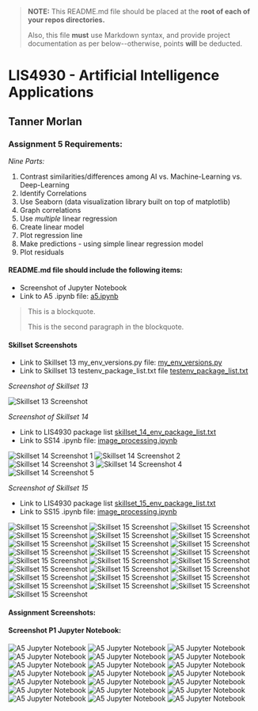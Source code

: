 > **NOTE:** This README.md file should be placed at the **root of each of your repos directories.**
>
>Also, this file **must** use Markdown syntax, and provide project documentation as per below--otherwise, points **will** be deducted.
>

# LIS4930 - Artificial Intelligence Applications

## Tanner Morlan

### Assignment 5 Requirements:

*Nine Parts:*

1. Contrast similarities/differences among AI vs. Machine-Learning vs. Deep-Learning
2. Identify Correlations
3. Use Seaborn (data visualization library built on top of matplotlib)
4. Graph correlations
5. Use *multiple* linear regression
6. Create linear model
7. Plot regression line
8. Make predictions - using simple linear regression model
9. Plot residuals



#### README.md file should include the following items:

* Screenshot of Jupyter Notebook
* Link to A5 .ipynb file: [a5.ipynb](a5.ipynb "A5 Jupyter Notebook")

> This is a blockquote.
> 
> This is the second paragraph in the blockquote.
>

#### Skillset Screenshots

* Link to Skillset 13 my_env_versions.py file: [my_env_versions.py](../skill_sets/skillset_13_python_environments/my_env_versions.py "SS13 Code")
* Link to Skillset 13 testenv_package_list.txt file [testenv_package_list.txt](../skill_sets/skillset_13_python_environments/testenv_package_list.txt "SS13 Text File")

*Screenshot of Skillset 13*

![Skillset 13 Screenshot](img/skillset_13.png)

*Screenshot of Skillset 14*

* Link to LIS4930 package list [skillset_14_env_package_list.txt](../skill_sets/skillset_14_python_image_processing/skillset_14_env_package_list.txt)
* Link to SS14 .ipynb file: [image_processing.ipynb](../skill_sets/skillset_14_python_image_processing/image_processing.ipynb "SS14 Jupyter Notebook")

![Skillset 14 Screenshot 1](img/skillset_14_1.png "Skillset 14")
![Skillset 14 Screenshot 2](img/skillset_14_2.png "Skillset 14")
![Skillset 14 Screenshot 3](img/skillset_14_3.png "Skillset 14")
![Skillset 14 Screenshot 4](img/skillset_14_4.png "Skillset 14")
![Skillset 14 Screenshot 5](img/skillset_14_5.png "Skillset 14")

*Screenshot of Skillset 15*

* Link to LIS4930 package list [skillset_15_env_package_list.txt](../skill_sets/skillset_15_python_image_processing_2/skillset_15_env_package_list.txt)
* Link to SS15 .ipynb file: [image_processing.ipynb](../skill_sets/skillset_15_python_image_processing_2/image_processing_2.ipynb "SS15 Jupyter Notebook")

![Skillset 15 Screenshot](img/skillset_15_1.png "Skillset 15")
![Skillset 15 Screenshot](img/skillset_15_2.png "Skillset 15")
![Skillset 15 Screenshot](img/skillset_15_3.png "Skillset 15")
![Skillset 15 Screenshot](img/skillset_15_4.png "Skillset 15")
![Skillset 15 Screenshot](img/skillset_15_5.png "Skillset 15")
![Skillset 15 Screenshot](img/skillset_15_6.png "Skillset 15")
![Skillset 15 Screenshot](img/skillset_15_7.png "Skillset 15")
![Skillset 15 Screenshot](img/skillset_15_8.png "Skillset 15")
![Skillset 15 Screenshot](img/skillset_15_9.png "Skillset 15")
![Skillset 15 Screenshot](img/skillset_15_10.png "Skillset 15")
![Skillset 15 Screenshot](img/skillset_15_11.png "Skillset 15")
![Skillset 15 Screenshot](img/skillset_15_12.png "Skillset 15")
![Skillset 15 Screenshot](img/skillset_15_13.png "Skillset 15")
![Skillset 15 Screenshot](img/skillset_15_14.png "Skillset 15")
![Skillset 15 Screenshot](img/skillset_15_15.png "Skillset 15")
![Skillset 15 Screenshot](img/skillset_15_16.png "Skillset 15")
![Skillset 15 Screenshot](img/skillset_15_17.png "Skillset 15")
![Skillset 15 Screenshot](img/skillset_15_18.png "Skillset 15")
![Skillset 15 Screenshot](img/skillset_15_19.png "Skillset 15")
![Skillset 15 Screenshot](img/skillset_15_20.png "Skillset 15")
![Skillset 15 Screenshot](img/skillset_15_21.png "Skillset 15")
![Skillset 15 Screenshot](img/skillset_15_22.png "Skillset 15")
![Skillset 15 Screenshot](img/skillset_15_23.png "Skillset 15")
![Skillset 15 Screenshot](img/skillset_15_24.png "Skillset 15")
![Skillset 15 Screenshot](img/skillset_15_25.png "Skillset 15")

#### Assignment Screenshots:

#### Screenshot P1 Jupyter Notebook:

![A5 Jupyter Notebook](img/a5_jupyter_notebook_1.png "A5 Jupyter Notebook")
![A5 Jupyter Notebook](img/a5_jupyter_notebook_2.png "A5 Jupyter Notebook")
![A5 Jupyter Notebook](img/a5_jupyter_notebook_3.png "A5 Jupyter Notebook")
![A5 Jupyter Notebook](img/a5_jupyter_notebook_4.png "A5 Jupyter Notebook")
![A5 Jupyter Notebook](img/a5_jupyter_notebook_5.png "A5 Jupyter Notebook")
![A5 Jupyter Notebook](img/a5_jupyter_notebook_6.png "A5 Jupyter Notebook")
![A5 Jupyter Notebook](img/a5_jupyter_notebook_7.png "A5 Jupyter Notebook")
![A5 Jupyter Notebook](img/a5_jupyter_notebook_8.png "A5 Jupyter Notebook")
![A5 Jupyter Notebook](img/a5_jupyter_notebook_9.png "A5 Jupyter Notebook")
![A5 Jupyter Notebook](img/a5_jupyter_notebook_10.png "A5 Jupyter Notebook")
![A5 Jupyter Notebook](img/a5_jupyter_notebook_11.png "A5 Jupyter Notebook")
![A5 Jupyter Notebook](img/a5_jupyter_notebook_12.png "A5 Jupyter Notebook")
![A5 Jupyter Notebook](img/a5_jupyter_notebook_13.png "A5 Jupyter Notebook")
![A5 Jupyter Notebook](img/a5_jupyter_notebook_14.png "A5 Jupyter Notebook")
![A5 Jupyter Notebook](img/a5_jupyter_notebook_15.png "A5 Jupyter Notebook")
![A5 Jupyter Notebook](img/a5_jupyter_notebook_16.png "A5 Jupyter Notebook")
![A5 Jupyter Notebook](img/a5_jupyter_notebook_17.png "A5 Jupyter Notebook")
![A5 Jupyter Notebook](img/a5_jupyter_notebook_18.png "A5 Jupyter Notebook")
![A5 Jupyter Notebook](img/a5_jupyter_notebook_19.png "A5 Jupyter Notebook")
![A5 Jupyter Notebook](img/a5_jupyter_notebook_20.png "A5 Jupyter Notebook")
![A5 Jupyter Notebook](img/a5_jupyter_notebook_21.png "A5 Jupyter Notebook")
